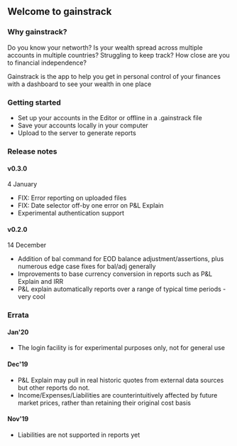 ## Welcome to gainstrack
### Why gainstrack?
Do you know your networth? Is your wealth spread across multiple accounts in multiple countries? Struggling to keep track? How close are you to financial independence?

Gainstrack is the app to help you get in personal control of your finances with a dashboard to see your wealth in one place

### Getting started
- Set up your accounts in the Editor or offline in a .gainstrack file
- Save your accounts locally in your computer
- Upload to the server to generate reports

### Release notes
#### v0.3.0
4 January
- FIX: Error reporting on uploaded files
- FIX: Date selector off-by one error on P&L Explain
- Experimental authentication support
#### v0.2.0
14 December
- Addition of bal command for EOD balance adjustment/assertions, plus numerous edge case fixes for bal/adj generally
- Improvements to base currency conversion in reports such as P&L Explain and IRR
- P&L explain automatically reports over a range of typical time periods - very cool

### Errata
#### Jan'20
- The login facility is for experimental purposes only, not for general use
#### Dec'19
- P&L Explain may pull in real historic quotes from external data sources but other reports do not. 
- Income/Expenses/Liabilities are counterintuitively affected by future market prices, rather than retaining their original cost basis
#### Nov'19
- Liabilities are not supported in reports yet
